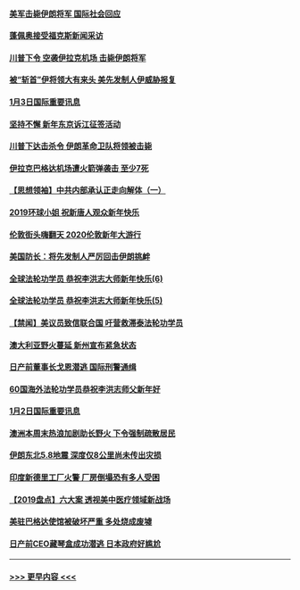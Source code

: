 #### [美军击毙伊朗将军 国际社会回应](../pages/prog202/a102744485.md?t=01040433) 
#### [蓬佩奥接受福克斯新闻采访](../pages/prog202/a102744480.md?t=01040433) 
#### [川普下令 空袭伊拉克机场 击毙伊朗将军](../pages/prog202/a102744470.md?t=01040433) 
#### [被“斩首”伊将领大有来头 美先发制人伊威胁报复](../pages/prog202/a102744454.md?t=01040433) 
#### [1月3日国际重要讯息](../pages/prog202/a102744301.md?t=01040433) 
#### [坚持不懈 新年东京诉江征签活动](../pages/prog202/a102744303.md?t=01040433) 
#### [川普下达击杀令 伊朗革命卫队将领被击毙](../pages/prog202/a102741911.md?t=01040433) 
#### [伊拉克巴格达机场遭火箭弹袭击 至少7死](../pages/prog202/a102744115.md?t=01040433) 
#### [【思想领袖】中共内部承认正走向解体（一）](../pages/prog202/a102744097.md?t=01040433) 
#### [2019环球小姐 祝新唐人观众新年快乐](../pages/prog202/a102744043.md?t=01040433) 
#### [伦敦街头嗨翻天 2020伦敦新年大游行](../pages/prog202/a102743925.md?t=01040433) 
#### [美国防长：将先发制人严厉回击伊朗挑衅](../pages/prog202/a102743930.md?t=01040433) 
#### [全球法轮功学员 恭祝李洪志大师新年快乐(6)](../pages/prog202/a102743899.md?t=01040433) 
#### [全球法轮功学员 恭祝李洪志大师新年快乐(5)](../pages/prog202/a102743766.md?t=01040433) 
#### [【禁闻】美议员致信联合国 吁营救滞泰法轮功学员](../pages/prog202/a102743781.md?t=01040433) 
#### [澳大利亚野火蔓延 新州宣布紧急状态](../pages/prog202/a102743681.md?t=01040433) 
#### [日产前董事长戈恩潜逃 国际刑警通缉](../pages/prog202/a102743676.md?t=01040433) 
#### [60国海外法轮功学员恭祝李洪志师父新年好](../pages/prog202/a102743628.md?t=01040433) 
#### [1月2日国际重要讯息](../pages/prog202/a102743488.md?t=01040433) 
#### [澳洲本周末热浪加剧助长野火 下令强制疏散居民](../pages/prog202/a102743421.md?t=01040433) 
#### [伊朗东北5.8地震 深度仅8公里尚未传出灾损](../pages/prog202/a102743396.md?t=01040433) 
#### [印度新德里工厂火警 厂房倒塌恐有多人受困](../pages/prog202/a102743386.md?t=01040433) 
#### [【2019盘点】六大案 透视美中医疗领域新战场](../pages/prog202/a102743227.md?t=01040433) 
#### [美驻巴格达使馆被破坏严重 多处烧成废墟](../pages/prog202/a102743244.md?t=01040433) 
#### [日产前CEO藏琴盒成功潜逃 日本政府好尴尬](../pages/prog202/a102742937.md?t=01040433) 

----
#### [ >>> 更早内容 <<< ](../indexes/prog202-earlier.md)

